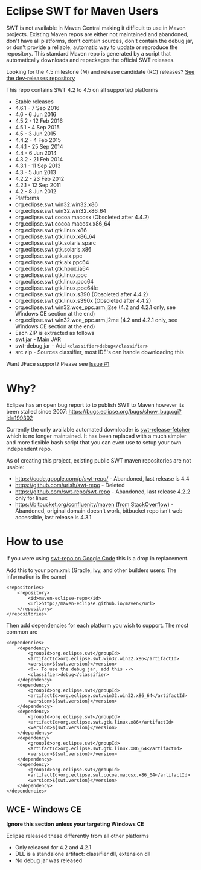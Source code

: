 # Eclipse SWT for Maven Users

SWT is not available in Maven Central making it difficult to use in Maven projects. Existing Maven repos are either not maintained and abandoned, don't have all platforms, don't contain sources, don't contain the debug jar, or don't provide a reliable, automatic way to update or reproduce the repository. This standard Maven repo is generated by a script that automatically downloads and repackages the official SWT releases.

Looking for the 4.5 milestone (M) and release candidate (RC) releases? [See the dev-releases repository](http://github.com/maven-eclipse/dev-releases)

This repo contains SWT 4.2 to 4.5 on all supported platforms
 
 - Stable releases
  - 4.6.1 - 7 Sep 2016
  - 4.6 - 6 Jun 2016
  - 4.5.2 - 12 Feb 2016
  - 4.5.1 - 4 Sep 2015
  - 4.5 - 3 Jun 2015
  - 4.4.2 - 4 Feb 2015
  - 4.4.1 - 25 Sep 2014 
  - 4.4 - 6 Jun 2014
  - 4.3.2 - 21 Feb 2014 
  - 4.3.1 - 11 Sep 2013 
  - 4.3 - 5 Jun 2013 
  - 4.2.2 - 23 Feb 2012 
  - 4.2.1 - 12 Sep 2011 
  - 4.2 - 8 Jun 2012
 - Platforms
  - org.eclipse.swt.win32.win32.x86
  - org.eclipse.swt.win32.win32.x86_64
  - org.eclipse.swt.cocoa.macosx (Obsoleted after 4.4.2)
  - org.eclipse.swt.cocoa.macosx.x86_64
  - org.eclipse.swt.gtk.linux.x86
  - org.eclipse.swt.gtk.linux.x86_64
  - org.eclipse.swt.gtk.solaris.sparc
  - org.eclipse.swt.gtk.solaris.x86
  - org.eclipse.swt.gtk.aix.ppc
  - org.eclipse.swt.gtk.aix.ppc64
  - org.eclipse.swt.gtk.hpux.ia64
  - org.eclipse.swt.gtk.linux.ppc
  - org.eclipse.swt.gtk.linux.ppc64
  - org.eclipse.swt.gtk.linux.ppc64le
  - org.eclipse.swt.gtk.linux.s390 (Obsoleted after 4.4.2)
  - org.eclipse.swt.gtk.linux.s390x (Obsoleted after 4.4.2)
  - org.eclipse.swt.win32.wce_ppc.arm.j2se (4.2 and 4.2.1 only, see Windows CE section at the end)
  - org.eclipse.swt.win32.wce_ppc.arm.j2me (4.2 and 4.2.1 only, see Windows CE section at the end)
 - Each ZIP is extracted as follows
  - swt.jar - Main JAR
  - swt-debug.jar - Add `<classifier>debug</classifier>` 
  - src.zip - Sources classifier, most IDE's can handle downloading this
 
Want JFace support? Please see [Issue #1](https://github.com/maven-eclipse/maven-eclipse.github.io/issues/1)
  
# Why?
Eclipse has an open bug report to to publish SWT to Maven however its been stalled since 2007: https://bugs.eclipse.org/bugs/show_bug.cgi?id=199302

Currently the only available automated downloader is [swt-release-fetcher](http://github.com/hennr/swt-release-fetcher) which is no longer maintained. It has been replaced with a much simpler and more flexible bash script that you can even use to setup your own independent repo. 

As of creating this project, existing public SWT maven repositories are not usable:
 - https://code.google.com/p/swt-repo/ - Abandoned, last release is 4.4
 - https://github.com/urish/swt-repo - Deleted
 - https://github.com/swt-repo/swt-repo - Abandoned, last release 4.2.2 only for linux
 - https://bitbucket.org/confluenity/maven ([from StackOverflow](http://stackoverflow.com/a/19857630)) - Abandoned, original domain doesn't work, bitbucket repo isn't web accessible, last release is 4.3.1

# How to use
If you were using [swt-repo on Google Code](http://code.google.com/p/swt-repo/) this is a drop in replacement. 

Add this to your pom.xml: (Gradle, Ivy, and other builders users: The information is the same)

```
<repositories>
	<repository>
		<id>maven-eclipse-repo</id>
		<url>http://maven-eclipse.github.io/maven</url>
	</repository>
</repositories>
```

Then add dependencies for each platform you wish to support. The most common are

```
<dependencies>
	<dependency>
		<groupId>org.eclipse.swt</groupId>
		<artifactId>org.eclipse.swt.win32.win32.x86</artifactId>
		<version>${swt.version}</version>
		<!-- To use the debug jar, add this -->
		<classifier>debug</classifier>
	</dependency>
	<dependency>
		<groupId>org.eclipse.swt</groupId>
		<artifactId>org.eclipse.swt.win32.win32.x86_64</artifactId>
		<version>${swt.version}</version>
	</dependency>
	<dependency>
		<groupId>org.eclipse.swt</groupId>
		<artifactId>org.eclipse.swt.gtk.linux.x86</artifactId>
		<version>${swt.version}</version>
	</dependency>
	<dependency>
		<groupId>org.eclipse.swt</groupId>
		<artifactId>org.eclipse.swt.gtk.linux.x86_64</artifactId>
		<version>${swt.version}</version>
	</dependency>
	<dependency>
		<groupId>org.eclipse.swt</groupId>
		<artifactId>org.eclipse.swt.cocoa.macosx.x86_64</artifactId>
		<version>${swt.version}</version>
	</dependency>
</dependencies>
```

## WCE - Windows CE
**Ignore this section unless your targeting Windows CE**

Eclipse released these differently from all other platforms

 - Only released for 4.2 and 4.2.1
 - DLL is a standalone artifact: classifier dll, extension dll
 - No debug jar was released
